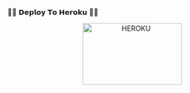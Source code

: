 
🧑‍💻 𝗗𝗲𝗽𝗹𝗼𝘆 𝗧𝗼 𝗛𝗲𝗿𝗼𝗸𝘂 👨‍💻
</p>
<p align="center">
<a href="https://heroku.com/deploy?template=https://github.com/karaminarani/Auto-Approved"><img src="https://github.com/HEROKU/Buttons/blob/HEROKU/heroku/herokudeploy-01.svg" alt="HEROKU" border="0" height="125" width="200" align="center" /></a>
</p>

